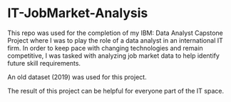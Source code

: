 # IT-JobMarket-Analysis
This repo was used for the completion of my IBM: Data Analyst Capstone Project where I was to play the role of a data analyst in an international IT firm. In order to keep pace with changing technologies and remain competitive, I was tasked with analyzing job market data to help identify future skill requirements.

An old dataset (2019) was used for this project.

The result of this project can be helpful for everyone part of the IT space.


